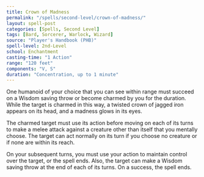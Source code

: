 ```yaml
---
title: Crown of Madness
permalink: "/spells/second-level/crown-of-madness/"
layout: spell-post
categories: [Spells, Second Level]
tags: [Bard, Sorcerer, Warlock, Wizard]
source: "Player's Handbook (PHB)"
spell-level: 2nd-Level
school: Enchantment
casting-time: "1 Action"
range: "120 feet"
components: "V, S"
duration: "Concentration, up to 1 minute"
---
```


One humanoid of your choice that you can see within range must succeed on a Wisdom saving throw or become charmed by you for the duration. While the target is charmed in this way, a twisted crown of jagged iron appears on its head, and a madness glows in its eyes.

The charmed target must use its action before moving on each of its turns to make a melee attack against a creature other than itself that you mentally choose. The target can act normally on its turn if you choose no creature or if none are within its reach.

On your subsequent turns, you must use your action to maintain control over the target, or the spell ends. Also, the target can make a Wisdom saving throw at the end of each of its turns. On a success, the spell ends.